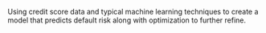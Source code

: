 Using credit score data and typical machine learning techniques to create a model that predicts default risk along with optimization to further refine.
